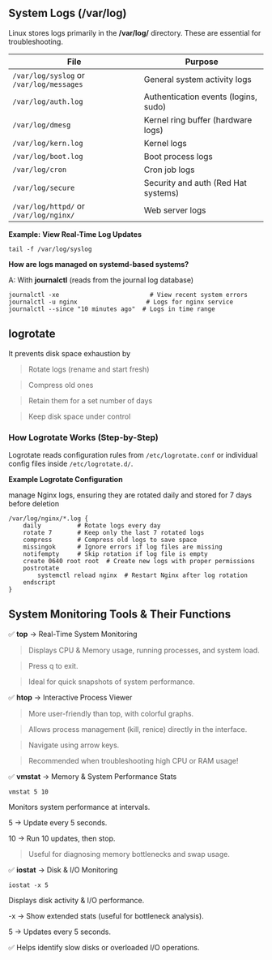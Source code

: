 ##  System Logs (/var/log)

Linux stores logs primarily in the **/var/log/** directory. These are essential for troubleshooting.

| File                                     | Purpose                              |
| ---------------------------------------- | ------------------------------------ |
| `/var/log/syslog` or `/var/log/messages` | General system activity logs         |
| `/var/log/auth.log`                      | Authentication events (logins, sudo) |
| `/var/log/dmesg`                         | Kernel ring buffer (hardware logs)   |
| `/var/log/kern.log`                      | Kernel logs                          |
| `/var/log/boot.log`                      | Boot process logs                    |
| `/var/log/cron`                          | Cron job logs                        |
| `/var/log/secure`                        | Security and auth (Red Hat systems)  |
| `/var/log/httpd/` or `/var/log/nginx/`   | Web server logs                      |


 **Example:** **View Real-Time Log Updates**
```
tail -f /var/log/syslog
```
**How are logs managed on systemd-based systems?**

A: With **journalctl** (reads from the journal log database)

```
journalctl -xe                         # View recent system errors
journalctl -u nginx                   # Logs for nginx service
journalctl --since "10 minutes ago"  # Logs in time range
```

## logrotate
It prevents disk space exhaustion by

> Rotate logs (rename and start fresh)

> Compress old ones

> Retain them for a set number of days

> Keep disk space under control


### How Logrotate Works (Step-by-Step)

Logrotate reads configuration rules from `/etc/logrotate.conf` or individual config files inside `/etc/logrotate.d/`.

**Example Logrotate Configuration**

manage Nginx logs, ensuring they are rotated daily and stored for 7 days before deletion

```
/var/log/nginx/*.log {
    daily          # Rotate logs every day
    rotate 7       # Keep only the last 7 rotated logs
    compress       # Compress old logs to save space
    missingok      # Ignore errors if log files are missing
    notifempty     # Skip rotation if log file is empty
    create 0640 root root  # Create new logs with proper permissions
    postrotate
        systemctl reload nginx  # Restart Nginx after log rotation
    endscript
}
```

## System Monitoring Tools & Their Functions

✅ **top** → Real-Time System Monitoring

> Displays CPU & Memory usage, running processes, and system load.

> Press q to exit.

> Ideal for quick snapshots of system performance.

✅ **htop** → Interactive Process Viewer

> More user-friendly than top, with colorful graphs.

> Allows process management (kill, renice) directly in the interface.

> Navigate using arrow keys.

> Recommended when troubleshooting high CPU or RAM usage!

✅ **vmstat** → Memory & System Performance Stats

`vmstat 5 10`

Monitors system performance at intervals.

5 → Update every 5 seconds.

10 → Run 10 updates, then stop.

> Useful for diagnosing memory bottlenecks and swap usage.


✅ **iostat** → Disk & I/O Monitoring

`iostat -x 5`

Displays disk activity & I/O performance.

-x → Show extended stats (useful for bottleneck analysis).

5 → Updates every 5 seconds.

✅ Helps identify slow disks or overloaded I/O operations.


 

